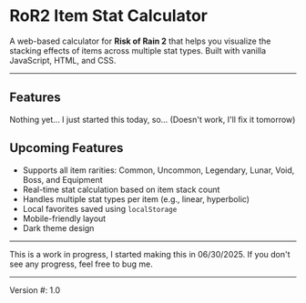 # RoR2 Item Stat Calculator

A web-based calculator for **Risk of Rain 2** that helps you visualize the stacking effects of items across multiple stat types. Built with vanilla JavaScript, HTML, and CSS.

---

## Features

Nothing yet... I just started this today, so... (Doesn't work, I'll fix it tomorrow)

## Upcoming Features

- Supports all item rarities: Common, Uncommon, Legendary, Lunar, Void, Boss, and Equipment
- Real-time stat calculation based on item stack count
- Handles multiple stat types per item (e.g., linear, hyperbolic)
- Local favorites saved using `localStorage`
- Mobile-friendly layout
- Dark theme design

---

This is a work in progress, I started making this in 06/30/2025. If you don't see any progress, feel free to bug me.

---

Version #: 1.0
